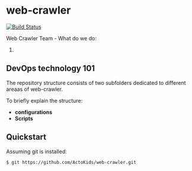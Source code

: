 # web-crawler

[![Build Status][travis-image]][travis]

Web Crawler Team - What do we do:

1.

## DevOps technology 101

The repository structure consists of two subfolders dedicated to different areaas of web-crawler.

To briefly explain the structure:

* **configurations**  
* **Scripts**


## Quickstart

Assuming git is installed:

```bash
$ git https://github.com/ActoKids/web-crawler.git
```

[travis-image]: https://travis-ci.org/actokids/actokids.png?branch=master
[travis]: http://travis-ci.org/actokids

